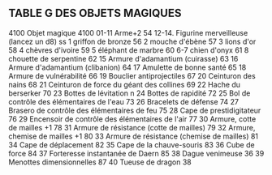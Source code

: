 ## TABLE G DES OBJETS MAGIQUES


4100 Objet magique 4100
01-11 Arme+2 54
12-14. Figurine merveilleuse (lancez un d8) ss
1 griffon de bronze 56
2 mouche d'ébène 57
3 lions d'or 58
4 chèvres d'ivoire 59
5 éléphant de marbre 60
6-7 chien d'onyx 61
8 chouette de serpentine 62
15 Armure d'adamantium (cuirasse) 63
16 Armure d'adamantium (clibanion) 64
17  Amulette de bonne santé 65
18 Armure de vulnérabilité 66
19 Bouclier antiprojectiles 67
20  Ceinturon des nains 68
21 Ceinturon de force du géant des collines 69
22 Hache du berserker 70
23 Bottes de lévitation n
24 Bottes de rapidité 72
25 Bol de contrôle des élémentaires de l'eau 73
26 Bracelets de défense 74
27 Brasero de contrôle des élémentaires de feu 75
28 Cape de prestidigitateur 76
29 Encensoir de contrôle des élémentaires de l'air 77
30 Armure, cotte de mailles +1 78
31 Armure de résistance (cotte de mailles) 79
32 Armure, chemise de mailles +1 80
33 Armure de résistance (chemise de mailles) 81
34 Cape de déplacement 82
35 Cape de la chauve-souris 83
36 Cube de force 84
37 Forteresse instantanée de Daern 85
38  Dague venimeuse 36
39 Menottes dimensionnelles 87
40  Tueuse de dragon 38